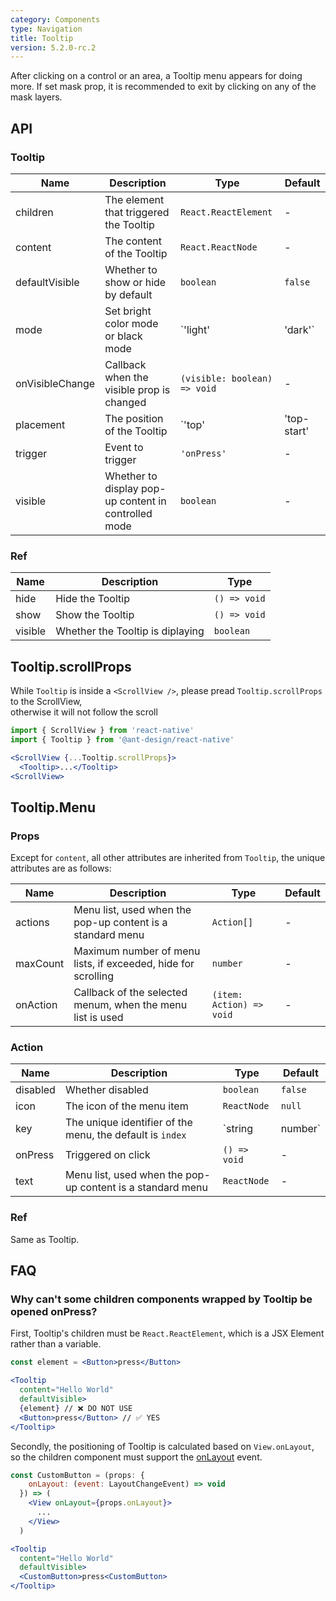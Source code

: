 ```yaml
---
category: Components
type: Navigation
title: Tooltip
version: 5.2.0-rc.2
---
```


After clicking on a control or an area, a Tooltip menu appears for doing more.
If set mask prop, it is recommended to exit by clicking on any of the mask layers.

## API

### Tooltip

| Name | Description | Type | Default |
| --- | --- | --- | --- |
| children | The element that triggered the Tooltip | `React.ReactElement` | - |
| content | The content of the Tooltip | `React.ReactNode` | - |
| defaultVisible | Whether to show or hide by default | `boolean` | `false` |
| mode | Set bright color mode or black mode | `'light' | 'dark'` | `'light'` |
| onVisibleChange | Callback when the visible prop is changed | `(visible: boolean) => void` | - |
| placement | The position of the Tooltip | `'top' | 'top-start' | 'top-end' | 'right' | 'right-start' | 'right-end' | 'bottom' | 'bottom-start' | 'bottom-end' | 'left' | 'left-start' | 'left-end'` | `'top'` |
| trigger | Event to trigger | `'onPress'` | - |
| visible | Whether to display pop-up content in controlled mode | `boolean` | - |

### Ref

| Name    | Description                      | Type         |
| ------- | -------------------------------- | ------------ |
| hide    | Hide the Tooltip                 | `() => void` |
| show    | Show the Tooltip                 | `() => void` |
| visible | Whether the Tooltip is diplaying | `boolean`    |

## Tooltip.scrollProps

While `Tooltip` is inside a `<ScrollView />`, please pread `Tooltip.scrollProps` to the ScrollView,
<br/>
otherwise it will not follow the scroll

```jsx
import { ScrollView } from 'react-native'
import { Tooltip } from '@ant-design/react-native'

<ScrollView {...Tooltip.scrollProps}>
  <Tooltip>...</Tooltip>
<ScrollView>
```

## Tooltip.Menu

### Props

Except for `content`, all other attributes are inherited from `Tooltip`, the unique attributes are as follows:

| Name | Description | Type | Default |
| --- | --- | --- | --- |
| actions | Menu list, used when the pop-up content is a standard menu | `Action[]` | - |
| maxCount | Maximum number of menu lists, if exceeded, hide for scrolling | `number` | - |
| onAction | Callback of the selected menum, when the menu list is used | `(item: Action) => void` | - |

### Action

| Name | Description | Type | Default |
| --- | --- | --- | --- |
| disabled | Whether disabled | `boolean` | `false` |
| icon | The icon of the menu item | `ReactNode` | `null` |
| key | The unique identifier of the menu, the default is `index` | `string | number` | `actions` array's `index` |
| onPress | Triggered on click | `() => void` | - |
| text | Menu list, used when the pop-up content is a standard menu | `ReactNode` | - |

### Ref

Same as Tooltip.


## FAQ

### Why can't some children components wrapped by Tooltip be opened onPress?

First, Tooltip's children must be `React.ReactElement`, which is a JSX Element rather than a variable.

```jsx
const element = <Button>press</Button>

<Tooltip
  content="Hello World"
  defaultVisible>
  {element} // ❌ DO NOT USE       
  <Button>press</Button> // ✅ YES
</Tooltip>
```
Secondly, the positioning of Tooltip is calculated based on `View.onLayout`, so the children component must support the [onLayout](https://reactnative.dev/docs/view#onlayout) event.

```jsx
const CustomButton = (props: {
    onLayout: (event: LayoutChangeEvent) => void
  }) => (
    <View onLayout={props.onLayout}>
      ...
    </View>
  )

<Tooltip
  content="Hello World"
  defaultVisible>
  <CustomButton>press<CustomButton>
</Tooltip>
```